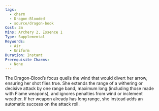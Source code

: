 ```yaml
---
tags:
  - charm
  - Dragon-Blooded
  - source/dragon-book
Cost: 3m
Mins: Archery 2, Essence 1
Type: Supplemental
Keywords:
  - Air
  - Uniform
Duration: Instant
Prerequisite Charms:
  - None
---
```

The Dragon-Blood’s focus quells the wind that would divert her arrow, ensuring her shot flies true. She extends the range of a withering or decisive attack by one range band, maximum long (including those made with Flame weapons), and ignores penalties from wind or inclement weather. If her weapon already has long range, she instead adds an automatic success on the attack roll.
